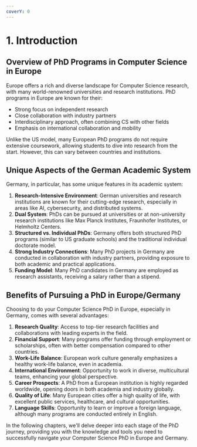 ```yaml
---
coverY: 0
---
```


# 1. Introduction

## Overview of PhD Programs in Computer Science in Europe

Europe offers a rich and diverse landscape for Computer Science research, with many world-renowned universities and research institutions. PhD programs in Europe are known for their:

* Strong focus on independent research
* Close collaboration with industry partners
* Interdisciplinary approach, often combining CS with other fields
* Emphasis on international collaboration and mobility

Unlike the US model, many European PhD programs do not require extensive coursework, allowing students to dive into research from the start. However, this can vary between countries and institutions.

## Unique Aspects of the German Academic System

Germany, in particular, has some unique features in its academic system:

1. **Research-Intensive Environment**: German universities and research institutions are known for their cutting-edge research, especially in areas like AI, cybersecurity, and distributed systems.
2. **Dual System**: PhDs can be pursued at universities or at non-university research institutions like Max Planck Institutes, Fraunhofer Institutes, or Helmholtz Centers.
3. **Structured vs. Individual PhDs**: Germany offers both structured PhD programs (similar to US graduate schools) and the traditional individual doctorate model.
4. **Strong Industry Connections**: Many PhD projects in Germany are conducted in collaboration with industry partners, providing exposure to both academic and practical applications.
5. **Funding Model**: Many PhD candidates in Germany are employed as research assistants, receiving a salary rather than a stipend.

## Benefits of Pursuing a PhD in Europe/Germany

Choosing to do your Computer Science PhD in Europe, especially in Germany, comes with several advantages:

1. **Research Quality**: Access to top-tier research facilities and collaborations with leading experts in the field.
2. **Financial Support**: Many programs offer funding through employment or scholarships, often with better compensation compared to other countries.
3. **Work-Life Balance**: European work culture generally emphasizes a healthy work-life balance, even in academia.
4. **International Environment**: Opportunity to work in diverse, multicultural teams, enhancing your global perspective.
5. **Career Prospects**: A PhD from a European institution is highly regarded worldwide, opening doors in both academia and industry globally.
6. **Quality of Life**: Many European cities offer a high quality of life, with excellent public services, healthcare, and cultural opportunities.
7. **Language Skills**: Opportunity to learn or improve a foreign language, although many programs are conducted entirely in English.

In the following chapters, we'll delve deeper into each stage of the PhD journey, providing you with the knowledge and tools you need to successfully navigate your Computer Science PhD in Europe and Germany.
